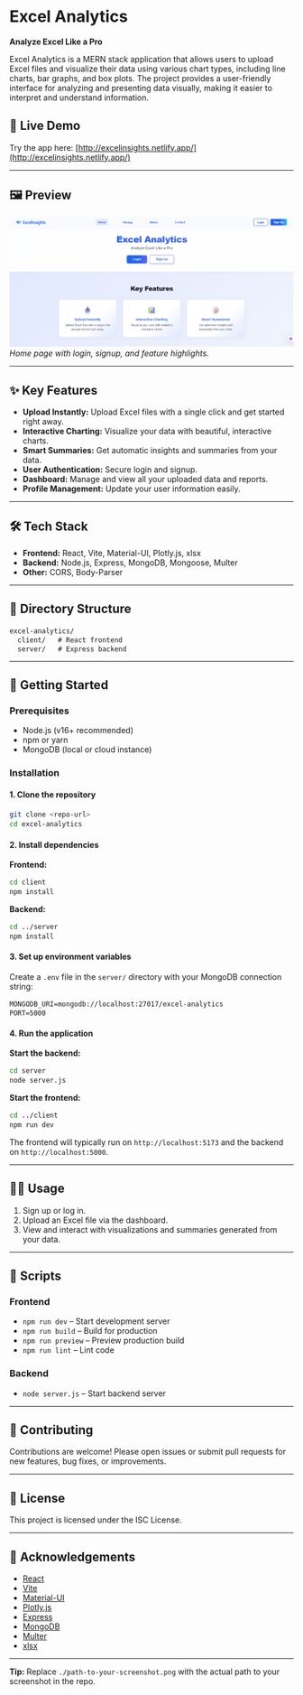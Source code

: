 # Excel Analytics

**Analyze Excel Like a Pro**

Excel Analytics is a MERN stack application that allows users to upload Excel files and visualize their data using various chart types, including line charts, bar graphs, and box plots. The project provides a user-friendly interface for analyzing and presenting data visually, making it easier to interpret and understand information.

## 🚀 Live Demo

Try the app here: [http://excelinsights.netlify.app/](http://excelinsights.netlify.app/)

---

## 🖼️ Preview

![Excel Analytics Screenshot](client/public/preview_screenshot.png)
*Home page with login, signup, and feature highlights.*

---

## ✨ Key Features

- **Upload Instantly:** Upload Excel files with a single click and get started right away.
- **Interactive Charting:** Visualize your data with beautiful, interactive charts.
- **Smart Summaries:** Get automatic insights and summaries from your data.
- **User Authentication:** Secure login and signup.
- **Dashboard:** Manage and view all your uploaded data and reports.
- **Profile Management:** Update your user information easily.

---

## 🛠️ Tech Stack

- **Frontend:** React, Vite, Material-UI, Plotly.js, xlsx
- **Backend:** Node.js, Express, MongoDB, Mongoose, Multer
- **Other:** CORS, Body-Parser

---

## 📁 Directory Structure

```
excel-analytics/
  client/   # React frontend
  server/   # Express backend
```

---

## 🚦 Getting Started

### Prerequisites

- Node.js (v16+ recommended)
- npm or yarn
- MongoDB (local or cloud instance)

### Installation

#### 1. Clone the repository

```bash
git clone <repo-url>
cd excel-analytics
```

#### 2. Install dependencies

**Frontend:**
```bash
cd client
npm install
```

**Backend:**
```bash
cd ../server
npm install
```

#### 3. Set up environment variables

Create a `.env` file in the `server/` directory with your MongoDB connection string:

```
MONGODB_URI=mongodb://localhost:27017/excel-analytics
PORT=5000
```

#### 4. Run the application

**Start the backend:**
```bash
cd server
node server.js
```

**Start the frontend:**
```bash
cd ../client
npm run dev
```

The frontend will typically run on `http://localhost:5173` and the backend on `http://localhost:5000`.

---

## 🧑‍💻 Usage

1. Sign up or log in.
2. Upload an Excel file via the dashboard.
3. View and interact with visualizations and summaries generated from your data.

---

## 📜 Scripts

### Frontend

- `npm run dev` – Start development server
- `npm run build` – Build for production
- `npm run preview` – Preview production build
- `npm run lint` – Lint code

### Backend

- `node server.js` – Start backend server

---

## 🤝 Contributing

Contributions are welcome! Please open issues or submit pull requests for new features, bug fixes, or improvements.

---

## 📝 License

This project is licensed under the ISC License.

---

## 🙏 Acknowledgements

- [React](https://react.dev/)
- [Vite](https://vitejs.dev/)
- [Material-UI](https://mui.com/)
- [Plotly.js](https://plotly.com/javascript/)
- [Express](https://expressjs.com/)
- [MongoDB](https://www.mongodb.com/)
- [Multer](https://github.com/expressjs/multer)
- [xlsx](https://github.com/SheetJS/sheetjs)

---

**Tip:** Replace `./path-to-your-screenshot.png` with the actual path to your screenshot in the repo.
